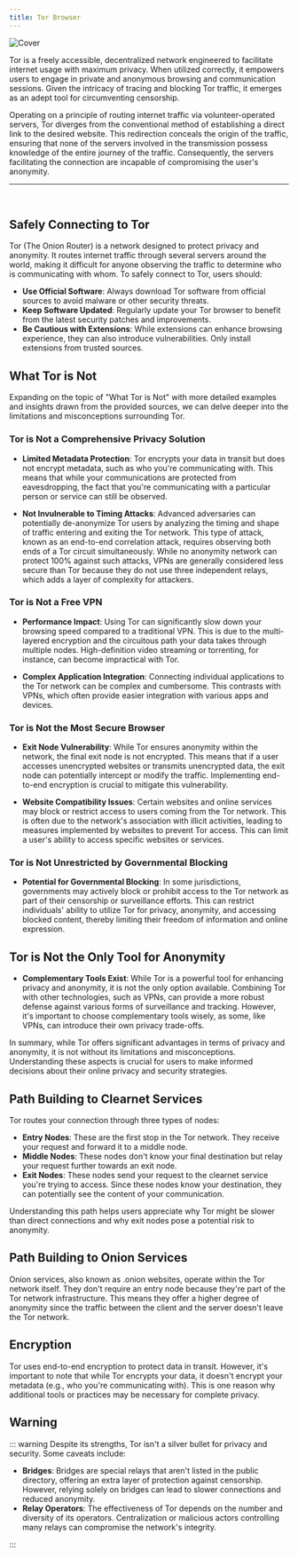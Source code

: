 ```yaml
---
title: Tor Browser
---
```


<script setup>
    import Card from '../../.vitepress/theme/components/card.vue'
    import Grid from '../../.vitepress/theme/components/card-grid.vue'
</script>

![Cover](/assets/covers/tor-browser.png)

Tor is a freely accessible, decentralized network engineered to facilitate internet usage with maximum privacy. When utilized correctly, it empowers users to engage in private and anonymous browsing and communication sessions. Given the intricacy of tracing and blocking Tor traffic, it emerges as an adept tool for circumventing censorship.

Operating on a principle of routing internet traffic via volunteer-operated servers, Tor diverges from the conventional method of establishing a direct link to the desired website. This redirection conceals the origin of the traffic, ensuring that none of the servers involved in the transmission possess knowledge of the entire journey of the traffic. Consequently, the servers facilitating the connection are incapable of compromising the user's anonymity.

---
<br/>
<Grid>
    <Card title="Homepage" href="https://torproject.org/"/>
    <Card title="Onion Service" href="http://2gzyxa5ihm7nsggfxnu52rck2vv4rvmdlkiu3zzui5du4xyclen53wid.onion/"/>
    <Card title="Documentation" href="https://tb-manual.torproject.org/"/>
    <Card title="Source Code" href="https://gitlab.torproject.org/tpo/core/tor"/>
</Grid>

## Safely Connecting to Tor

Tor (The Onion Router) is a network designed to protect privacy and anonymity. It routes internet traffic through several servers around the world, making it difficult for anyone observing the traffic to determine who is communicating with whom. To safely connect to Tor, users should:

- **Use Official Software**: Always download Tor software from official sources to avoid malware or other security threats.
- **Keep Software Updated**: Regularly update your Tor browser to benefit from the latest security patches and improvements.
- **Be Cautious with Extensions**: While extensions can enhance browsing experience, they can also introduce vulnerabilities. Only install extensions from trusted sources.

## What Tor is Not

Expanding on the topic of "What Tor is Not" with more detailed examples and insights drawn from the provided sources, we can delve deeper into the limitations and misconceptions surrounding Tor.

### Tor is Not a Comprehensive Privacy Solution

- **Limited Metadata Protection**: Tor encrypts your data in transit but does not encrypt metadata, such as who you're communicating with. This means that while your communications are protected from eavesdropping, the fact that you're communicating with a particular person or service can still be observed.
  
- **Not Invulnerable to Timing Attacks**: Advanced adversaries can potentially de-anonymize Tor users by analyzing the timing and shape of traffic entering and exiting the Tor network. This type of attack, known as an end-to-end correlation attack, requires observing both ends of a Tor circuit simultaneously. While no anonymity network can protect 100% against such attacks, VPNs are generally considered less secure than Tor because they do not use three independent relays, which adds a layer of complexity for attackers.

### Tor is Not a Free VPN

- **Performance Impact**: Using Tor can significantly slow down your browsing speed compared to a traditional VPN. This is due to the multi-layered encryption and the circuitous path your data takes through multiple nodes. High-definition video streaming or torrenting, for instance, can become impractical with Tor.

- **Complex Application Integration**: Connecting individual applications to the Tor network can be complex and cumbersome. This contrasts with VPNs, which often provide easier integration with various apps and devices.

### Tor is Not the Most Secure Browser

- **Exit Node Vulnerability**: While Tor ensures anonymity within the network, the final exit node is not encrypted. This means that if a user accesses unencrypted websites or transmits unencrypted data, the exit node can potentially intercept or modify the traffic. Implementing end-to-end encryption is crucial to mitigate this vulnerability.

- **Website Compatibility Issues**: Certain websites and online services may block or restrict access to users coming from the Tor network. This is often due to the network's association with illicit activities, leading to measures implemented by websites to prevent Tor access. This can limit a user's ability to access specific websites or services.

### Tor is Not Unrestricted by Governmental Blocking

- **Potential for Governmental Blocking**: In some jurisdictions, governments may actively block or prohibit access to the Tor network as part of their censorship or surveillance efforts. This can restrict individuals' ability to utilize Tor for privacy, anonymity, and accessing blocked content, thereby limiting their freedom of information and online expression.

## Tor is Not the Only Tool for Anonymity

- **Complementary Tools Exist**: While Tor is a powerful tool for enhancing privacy and anonymity, it is not the only option available. Combining Tor with other technologies, such as VPNs, can provide a more robust defense against various forms of surveillance and tracking. However, it's important to choose complementary tools wisely, as some, like VPNs, can introduce their own privacy trade-offs.

In summary, while Tor offers significant advantages in terms of privacy and anonymity, it is not without its limitations and misconceptions. Understanding these aspects is crucial for users to make informed decisions about their online privacy and security strategies.

## Path Building to Clearnet Services

Tor routes your connection through three types of nodes:

- **Entry Nodes**: These are the first stop in the Tor network. They receive your request and forward it to a middle node.
- **Middle Nodes**: These nodes don't know your final destination but relay your request further towards an exit node.
- **Exit Nodes**: These nodes send your request to the clearnet service you're trying to access. Since these nodes know your destination, they can potentially see the content of your communication.

Understanding this path helps users appreciate why Tor might be slower than direct connections and why exit nodes pose a potential risk to anonymity.

## Path Building to Onion Services

Onion services, also known as .onion websites, operate within the Tor network itself. They don't require an entry node because they're part of the Tor network infrastructure. This means they offer a higher degree of anonymity since the traffic between the client and the server doesn't leave the Tor network.

## Encryption

Tor uses end-to-end encryption to protect data in transit. However, it's important to note that while Tor encrypts your data, it doesn't encrypt your metadata (e.g., who you're communicating with). This is one reason why additional tools or practices may be necessary for complete privacy.

## Warning

::: warning Despite its strengths, Tor isn't a silver bullet for privacy and security. Some caveats include:

- **Bridges**: Bridges are special relays that aren't listed in the public directory, offering an extra layer of protection against censorship. However, relying solely on bridges can lead to slower connections and reduced anonymity.
- **Relay Operators**: The effectiveness of Tor depends on the number and diversity of its operators. Centralization or malicious actors controlling many relays can compromise the network's integrity.

:::